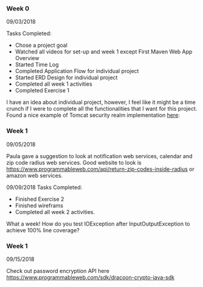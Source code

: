 ### Week 0
09/03/2018

Tasks Completed:
* Chose a project goal
* Watched all videos for set-up and week 1 except First Maven Web App Overview
* Started Time Log
* Completed Application Flow for individual project
* Started ERD Design for individual project
* Completed all week 1 activities
* Completed Exercise 1

I have an idea about individual project, however, I feel like it might be a time crunch if I were to complete all the functionalities that I want for this project. Found a nice example of Tomcat security realm implementation [here](https://www.avajava.com/tutorials/lessons/how-do-i-use-a-jdbc-realm-with-tomcat-and-mysql.html?page=3): 

### Week 1
09/05/2018

Paula gave a suggestion to look at notification web services, calendar and zip code radius web services. Good website to look is https://www.programmableweb.com/api/return-zip-codes-inside-radius or amazon web services.

09/09/2018
Tasks Completed:
* Finished Exercise 2
* Finished wireframs
* Completed all week 2 activities.

What a week! How do you test IOException after InputOutputException to achieve 100% line coverage?

### Week 1
09/15/2018

Check out password encryption API here https://www.programmableweb.com/sdk/dracoon-crypto-java-sdk
